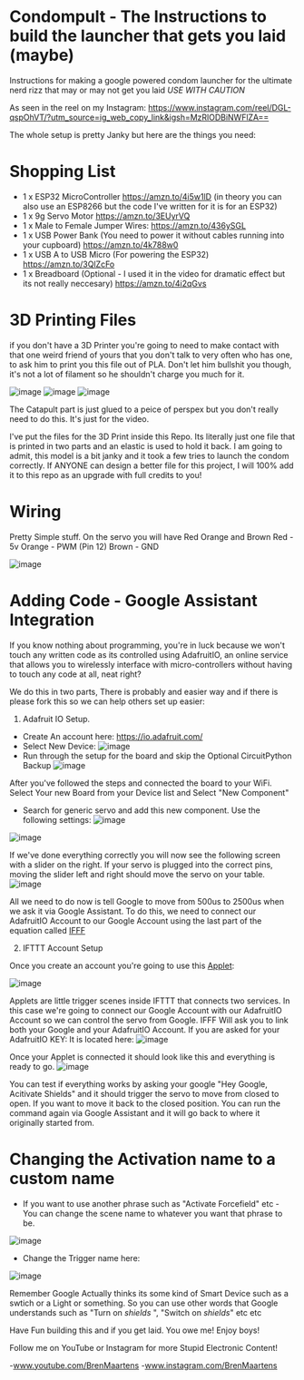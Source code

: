 # Condompult - The Instructions to build the launcher that gets you laid (maybe)
Instructions for making a google powered condom launcher for the ultimate nerd rizz that may or may not get you laid *USE WITH CAUTION*

As seen in the reel on my Instagram:
https://www.instagram.com/reel/DGL-qspOhVT/?utm_source=ig_web_copy_link&igsh=MzRlODBiNWFlZA==

The whole setup is pretty Janky but here are the things you need:

# Shopping List 
- 1 x ESP32 MicroController https://amzn.to/4i5w1lD
(in theory you can also use an ESP8266 but the code I've written for it is for an ESP32)
- 1 x 9g Servo Motor https://amzn.to/3EUyrVQ
- 1 x Male to Female Jumper Wires: https://amzn.to/436ySGL
- 1 x USB Power Bank (You need to power it without cables running into your cupboard) https://amzn.to/4k788w0
- 1 x USB A to USB Micro (For powering the ESP32) https://amzn.to/3QlZcFo
- 1 x Breadboard (Optional - I used it in the video for dramatic effect but its not really neccesary) https://amzn.to/4i2qGvs

# 3D Printing Files
if you don't have a 3D Printer you're going to need to make contact with that one weird friend of yours that you don't talk to very often who has one, to ask him to print you this file out of PLA.
Don't let him bullshit you though, it's not a lot of filament so he shouldn't charge you much for it.

![image](https://github.com/user-attachments/assets/6230cfce-d5ce-48e1-bf3d-6a7540c54d84)
![image](https://github.com/user-attachments/assets/b98b79fd-a050-4403-8967-61171b6629ce)
![image](https://github.com/user-attachments/assets/5bf0ee60-52b5-4645-aaf1-83461b11eadf)

The Catapult part is just glued to a peice of perspex but you don't really need to do this. It's just for the video.

I've put the files for the 3D Print inside this Repo. Its literally just one file that is printed in two parts and an elastic is used to hold it back.
I am going to admit, this model is a bit janky and it took a few tries to launch the condom correctly. 
If ANYONE can design a better file for this project, I will 100% add it to this repo as an upgrade with full credits to you!


# Wiring
Pretty Simple stuff.
On the servo you will have Red Orange and Brown
Red - 5v
Orange - PWM (Pin 12)
Brown - GND

![image](https://github.com/user-attachments/assets/9be77aa0-2c3a-4ce6-83aa-708984de0521)

# Adding Code - Google Assistant Integration

If you know nothing about programming, you're in luck because we won't touch any written code as its controlled using AdafruitIO, an online service that allows you to wirelessly interface with micro-controllers without having to touch any code at all, neat right?

We do this in two parts, There is probably and easier way and if there is please fork this so we can help others set up easier:

1) Adafruit IO Setup.
- Create An account here: https://io.adafruit.com/
- Select New Device:
![image](https://github.com/user-attachments/assets/72e454cd-b160-4243-b33a-695a2a23e913)
- Run through the setup for the board and skip the Optional CircuitPython Backup
![image](https://github.com/user-attachments/assets/591defc0-cf0c-4f7e-a83b-68becc7d42f8)

After you've followed the steps and connected the board to your WiFi. Select Your new Board from your Device list and Select "New Component"
- Search for generic servo and add this new component. Use the following settings:
![image](https://github.com/user-attachments/assets/286e9b48-5221-4b52-9256-46a9e392f570)

![image](https://github.com/user-attachments/assets/b7a45961-e6d6-470c-9a68-9827eb1f6de6)

If we've done everything correctly you will now see the following screen with a slider on the right. 
If your servo is plugged into the correct pins, moving the slider left and right should move the servo on your table.
![image](https://github.com/user-attachments/assets/504ebc83-0e29-410e-89ed-c80f18ae20a9)

All we need to do now is tell Google to move from 500us to 2500us when we ask it via Google Assistant.
To do this, we need to connect our AdafruitIO Account to our Google Account using the last part of the equation called [IFFF](https://ifttt.com/)

2) IFTTT Account Setup

Once you create an account you're going to use this [Applet](https://ifttt.com/applets/r7T3ALxN-if-you-say-okay-google-activate-trst-then-send-data-to-condompult-generic-servo-feed):

![image](https://github.com/user-attachments/assets/890dabd8-88d9-4b63-8a0e-fc574248fd44)


Applets are little trigger scenes inside IFTTT that connects two services. In this case we're going to connect our Google Account with our AdafruitIO Account so we can control the servo from Google.
IFFF Will ask you to link both your Google and your AdafruitIO Account. If you are asked for your AdafruitIO KEY: It is located here:
![image](https://github.com/user-attachments/assets/dd75adfd-e46f-4a14-b470-f2eb722286f4)


Once your Applet is connected it should look like this and everything is ready to go.
![image](https://github.com/user-attachments/assets/3e723862-8eaf-430e-9fe6-8809a578aab1)



You can test if everything works by asking your google "Hey Google, Acitivate Shields" and it should trigger the servo to move from closed to open. If you want to move it back to the closed position. You can run the command again via Google Assistant and it will go back to where it originally started from.

# Changing the Activation name to a custom name

- If you want to use another phrase such as "Activate Forcefield" etc - You can change the scene name to whatever you want that phrase to be. 

![image](https://github.com/user-attachments/assets/58a97ec6-cad3-4cb4-9386-e4df538dec91)

- Change the Trigger name here:

![image](https://github.com/user-attachments/assets/4021bf4a-aeab-4e82-b94d-4aecf5a2363c)

Remember Google Actually thinks its some kind of Smart Device such as a swtich or a Light or something. So you can use other words that Google understands such as "Turn on *shields* ", "Switch on *shields*" etc etc


Have Fun building this and if you get laid. You owe me! Enjoy boys!

Follow me on YouTube or Instagram for more Stupid Electronic Content!

-www.youtube.com/BrenMaartens
-www.instagram.com/BrenMaartens












